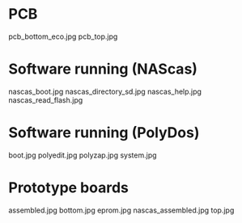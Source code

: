 # PCB

pcb_bottom_eco.jpg
pcb_top.jpg


# Software running (NAScas)

nascas_boot.jpg
nascas_directory_sd.jpg
nascas_help.jpg
nascas_read_flash.jpg

# Software running (PolyDos)

boot.jpg
polyedit.jpg
polyzap.jpg
system.jpg

# Prototype boards


assembled.jpg
bottom.jpg
eprom.jpg
nascas_assembled.jpg
top.jpg
